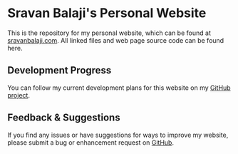 # Sravan Balaji's Personal Website

This is the repository for my personal website, which can be found at [sravanbalaji.com](https://sravanbalaji.com). All linked files and web page source code can be found here.

## Development Progress

You can follow my current development plans for this website on my [GitHub project](https://github.com/balajsra/balajsra.github.io/projects/1).

## Feedback & Suggestions

If you find any issues or have suggestions for ways to improve my website, please submit a bug or enhancement request on [GitHub](https://github.com/balajsra/balajsra.github.io/issues).
